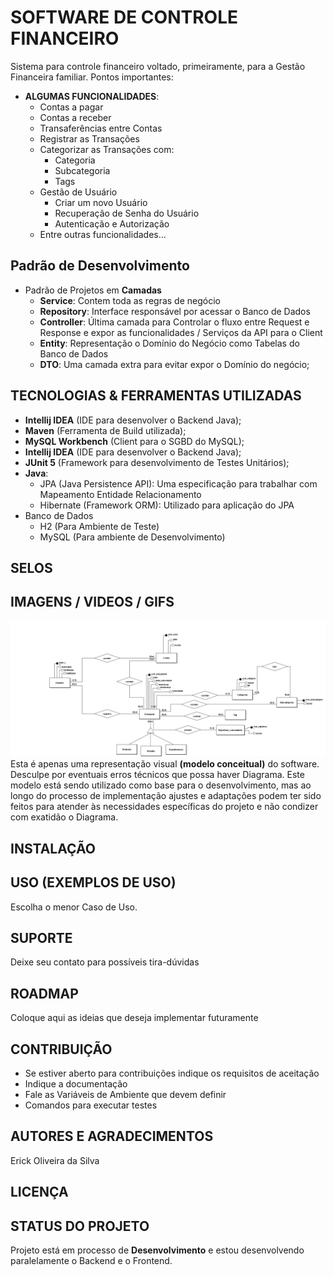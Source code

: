 # SOFTWARE DE CONTROLE FINANCEIRO

Sistema para controle financeiro voltado, primeiramente,
para a Gestão Financeira familiar. Pontos importantes:

- **ALGUMAS FUNCIONALIDADES**:
  - Contas a pagar
  - Contas a receber
  - Transaferências entre Contas
  - Registrar as Transações
  - Categorizar as Transações com:
    - Categoria
    - Subcategoria
    - Tags
  - Gestão de Usuário
    - Criar um novo Usuário
    - Recuperação de Senha do Usuário
    - Autenticação e Autorização
  - Entre outras funcionalidades...

## Padrão de Desenvolvimento
- Padrão de Projetos em **Camadas**
  - **Service**: Contem toda as regras de negócio
  - **Repository**: Interface responsável por acessar o Banco de Dados
  - **Controller**: Última camada para Controlar o fluxo entre Request e Response e expor as funcionalidades / Serviços da API para o Client
  - **Entity**: Representação o Domínio do Negócio como Tabelas do Banco de Dados
  - **DTO**: Uma camada extra para evitar expor o Domínio do negócio;

## TECNOLOGIAS & FERRAMENTAS UTILIZADAS
- **Intellij IDEA** (IDE para desenvolver o Backend Java);
- **Maven** (Ferramenta de Build utilizada);
- **MySQL Workbench** (Client para o SGBD do MySQL);
- **Intellij IDEA** (IDE para desenvolver o Backend Java);
- **JUnit 5** (Framework para desenvolvimento de Testes Unitários);
- **Java**:
  - JPA (Java Persistence API): Uma especificação para trabalhar com Mapeamento Entidade Relacionamento
  - Hibernate (Framework ORM): Utilizado para aplicação do JPA
- Banco de Dados
  - H2 (Para Ambiente de Teste)
  - MySQL (Para ambiente de Desenvolvimento)

## SELOS

## IMAGENS / VIDEOS / GIFS 
![ConceitualControleFinanceiro.png](src/main/java/com/eiericksilva/controle_financeiro/assets/ConceitualControleFinanceiro.png)
Esta é apenas uma representação visual  **(modelo conceitual)** do software. 
Desculpe por eventuais erros técnicos que possa haver Diagrama. 
Este modelo está sendo utilizado como base para o desenvolvimento, mas ao longo do processo de implementação ajustes e adaptações podem ter 
sido feitos para atender às necessidades específicas do projeto e não condizer com exatidão o Diagrama.
## INSTALAÇÃO

## USO (EXEMPLOS DE USO)

Escolha o menor Caso de Uso.

## SUPORTE

Deixe seu contato para possíveis tira-dúvidas

## ROADMAP

Coloque aqui as ideias que deseja implementar futuramente

## CONTRIBUIÇÃO

- Se estiver aberto para contribuições indique os requisitos de aceitação
- Indique a documentação
- Fale as Variáveis de Ambiente que devem definir
- Comandos para executar testes

## AUTORES E AGRADECIMENTOS
Erick Oliveira da Silva

## LICENÇA

## STATUS DO PROJETO
Projeto está em processo de **Desenvolvimento** e estou desenvolvendo paralelamente o Backend e o Frontend.
